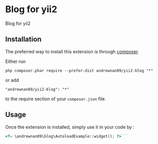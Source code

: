 Blog for yii2
=============
Blog for yii2

Installation
------------

The preferred way to install this extension is through [composer](http://getcomposer.org/download/).

Either run

```
php composer.phar require --prefer-dist andrewnan09/yii2-blog "*"
```

or add

```
"andrewnan09/yii2-blog": "*"
```

to the require section of your `composer.json` file.


Usage
-----

Once the extension is installed, simply use it in your code by  :

```php
<?= \andrewnan09\blog\AutoloadExample::widget(); ?>```